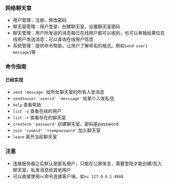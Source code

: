 ### 网络聊天室
- 用户管理：注册、修改密码
- 聊天室管理：用户登录、创建聊天室、设置聊天室密码
- 聊天管理：用户所发送的消息每位在线用户都可以收到，也可以单独给某位在线用户发送消息；可以查询在线用户信息
- 系统管理：提供命令帮助，让用户了解命名的格式。例如`send user1 message1`等 

### 命令指南
#### 已经实现
- `send 'message'`        给所处聊天室的所有人发消息
- `sendtouser 'userid' 'messsage'`    给某个人发私信
- `help`                  查看帮助
- `list -u`               查看在线的用户
- `list -r`               查看存在的聊天室
- `createrm 'password'`   创建聊天室，密码是password
- `join 'roomid' 'roompassword'`  加入聊天室
- `leave`                 离开当前聊天室

### 注意
- 连接服务器之后默认是匿名用户，只能在公屏发言，需要登陆才能创建/加入聊天室，私发消息给其他用户
- 可以直接使用`nc`命令连接客户端，如`nc 127.0.0.1 8888`